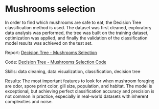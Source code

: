 # Mushrooms selection
In order to find which mushrooms are safe to eat, the Decision Tree classification method is used. The dataset was first cleaned, exploratory data analysis was performed, the tree was built on the training dataset, optimization was applied, and finally the validation of the classification model results was achieved on the test set.

Report: [Decision Tree - Mushrooms Selection](https://ancapitigoi.github.io/mushrooms-selection/)

Code: [Decision Tree - Mushrooms Selection Code](https://github.com/AncaPitigoi/mushrooms-selection/blob/main/Decision%20Tree%20-%20Mushroom.R)

Skills: data cleaning, data visualization, classification, decision tree

Results: The most important features to look for when mushroom foraging are odor, spore print color, gill size, population, and habitat. The model is exceptional, but achieving perfect classification accuracy and precision is not common in practice, especially in real-world datasets with inherent complexities and noise.
